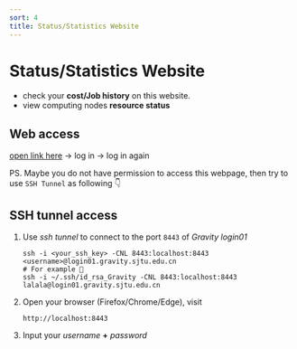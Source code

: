 ```yaml
---
sort: 4
title: Status/Statistics Website
---
```


# Status/Statistics Website
- check your **cost/Job history** on this website.
- view computing nodes **resource status**

## Web access
[open link here](https://gravity.sjtu.edu.cn/inspur/) → log in → log in again

PS. Maybe you do not have permission to access this webpage, then try to use `SSH Tunnel` as following 👇

## SSH tunnel access
1. Use *ssh tunnel* to connect to the port `8443` of *Gravity login01*

   ```
   ssh -i <your_ssh_key> -CNL 8443:localhost:8443 <username>@login01.gravity.sjtu.edu.cn
   # For example 🌰
   ssh -i ~/.ssh/id_rsa_Gravity -CNL 8443:localhost:8443 lalala@login01.gravity.sjtu.edu.cn
   ```

2. Open your browser (Firefox/Chrome/Edge), visit

   ```http
   http://localhost:8443
   ```

3. Input your *username* **+** *password*
